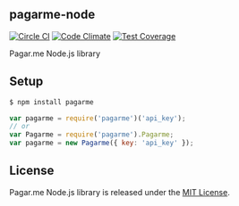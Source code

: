 ## pagarme-node

[![Circle CI](https://circleci.com/gh/rafaeljesus/pagarme-node.png?style=badge)](https://circleci.com/gh/rafaeljesus/pagarme-node) [![Code Climate](https://codeclimate.com/github/rafaeljesus/pagarme-node/badges/gpa.svg)](https://codeclimate.com/github/rafaeljesus/pagarme-node) [![Test Coverage](https://codeclimate.com/github/rafaeljesus/pagarme-node/badges/coverage.svg)](https://codeclimate.com/github/rafaeljesus/pagarme-node)


Pagar.me Node.js library

## Setup
```bash
$ npm install pagarme
```
```js
var pagarme = require('pagarme')('api_key');
// or
var Pagarme = require('pagarme').Pagarme;
var pagarme = new Pagarme({ key: 'api_key' });
```


## License
Pagar.me Node.js library is released under the [MIT License](http://www.opensource.org/licenses/MIT).
